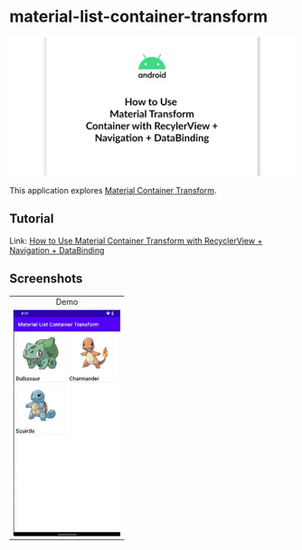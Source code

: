 # material-list-container-transform

<div align="center">
    <img src="screenshots/material-list-container-transform.png" />
</div>

This application explores [Material Container Transform](https://material.io/design/motion/the-motion-system.html#container-transform).

## Tutorial

Link: [How to Use Material Container Transform with RecyclerView + Navigation + DataBinding](https://yggr.medium.com/how-to-use-material-container-transform-with-recyclerview-navigation-databinding-ee6c13ce26ea)

## Screenshots

| |
| :-: |
| Demo |
| <img src="screenshots/list-container-transform-demo.gif" height="400" /> |
